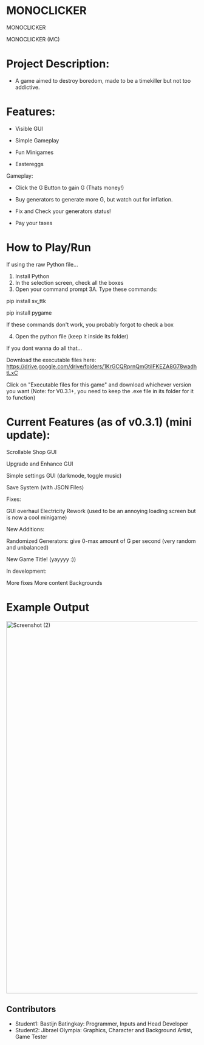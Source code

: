 # MONOCLICKER

MONOCLICKER

MONOCLICKER (MC)


 # Project Description:

 - A game aimed to destroy boredom, made to be a timekiller but not too addictive.



# Features:

- Visible GUI

- Simple Gameplay

- Fun Minigames

- Eastereggs

  




 



 Gameplay:



- Click the G Button to gain G (Thats money!)



- Buy generators to generate more G, but watch out for inflation.



- Fix and Check your generators status!



- Pay your taxes

# How to Play/Run

If using the raw Python file...

1. Install Python
2. In the selection screen, check all the boxes
3. Open your command prompt
3A. Type these commands:

pip install sv_ttk

pip install pygame

If these commands don't work, you probably forgot to check a box

4. Open the python file (keep it inside its folder)


If you dont wanna do all that...


Download the executable files here:
https://drive.google.com/drive/folders/1KrGCQRprnQmGtiIFKEZA8G78wadhtLxC


Click on "Executable files for this game" and download whichever version you want
(Note: for V0.3.1+, you need to keep the .exe file in its folder for it to function)



# Current Features (as of v0.3.1) (mini update):

Scrollable Shop GUI

Upgrade and Enhance GUI

Simple settings GUI (darkmode, toggle music)

Save System (with JSON Files)


Fixes:

GUI overhaul
Electricity Rework
(used to be an annoying loading screen but is now a cool minigame)


New Additions: 

Randomized Generators: give 0-max amount of G per second (very random and unbalanced)

New Game Title! (yayyyy :))


In development:

More fixes
More content
Backgrounds

# Example Output



<img width="1920" height="979" alt="Screenshot (2)" src="https://github.com/user-attachments/assets/c3e420fb-3981-464f-9ab8-2a53557d94b0" />











## Contributors

- Student1: Bastijn Batingkay: Programmer, Inputs and Head Developer
- Student2: Jibrael Olympia: Graphics, Character and Background Artist, Game Tester



